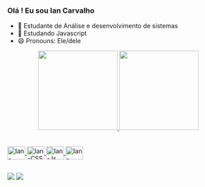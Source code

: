 ### Olá ! Eu sou Ian Carvalho

- 🔭 Estudante de Análise e desenvolvimento de sistemas
- 🌱 Estudando Javascript 
- 😄 Pronouns: Ele/dele

<div align="center">
  <a href="https://github.com/IanCarvalho21">
  <img height="180em" src="https://github-readme-stats.vercel.app/api?username=IanCarvalho21&show_icons=true&theme=github_dark&include_all_commits=true&count_private=true"/>
  <img height="180em" src="https://github-readme-stats.vercel.app/api/top-langs/?username=IanCarvalho21&layout=compact&langs_count=7&theme=github_dark"/>  
</div> <br>
	
<div style="display: inline_block"><br>
  <img align="center" alt="Ian-HTML" height="30" width="40" src="https://cdn.jsdelivr.net/gh/devicons/devicon/icons/html5/html5-original.svg">
  <img align="center" alt="Ian-CSS" height="30" width="40" src="https://cdn.jsdelivr.net/gh/devicons/devicon/icons/css3/css3-original.svg">
  <img align="center" alt="Ian-Js" height="30" width="40" src="https://cdn.jsdelivr.net/gh/devicons/devicon/icons/javascript/javascript-original.svg">
  <img align="center" alt="Ian-Python" height="30" width="40" src="https://cdn.jsdelivr.net/gh/devicons/devicon/icons/python/python-original.svg">                                                                                                                                                     
</div>

##

<div>
  <a href = "https://mail.google.com/mail/u/2/#inbox"><img src="https://img.shields.io/badge/-Gmail-%23333?style=for-the-badge&logo=gmail&logoColor=white" target="_blank"></a>
  <a href="https://www.linkedin.com/in/ian-carvalho-5958821a2/" target="_blank"><img src="https://img.shields.io/badge/-LinkedIn-%230077B5?style=for-the-badge&logo=linkedin&logoColor=white" target="_blank"></a>
</div>

